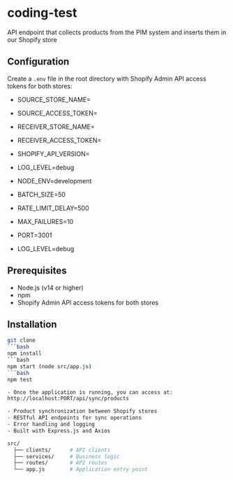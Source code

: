 # coding-test
API endpoint that collects products from the PIM system and inserts them in our Shopify store
## Configuration
Create a `.env` file in the root directory with 
Shopify Admin API access tokens for both stores:

- SOURCE_STORE_NAME=
- SOURCE_ACCESS_TOKEN=

- RECEIVER_STORE_NAME=
- RECEIVER_ACCESS_TOKEN=
- SHOPIFY_API_VERSION=

- LOG_LEVEL=debug
- NODE_ENV=development
- BATCH_SIZE=50
- RATE_LIMIT_DELAY=500
- MAX_FAILURES=10
- PORT=3001
- LOG_LEVEL=debug

## Prerequisites
- Node.js (v14 or higher)
- npm
- Shopify Admin API access tokens for both stores

## Installation
```bash
git clone
```bash
npm install
```bash
npm start (node src/app.js)
```bash
npm test

- Once the application is running, you can access at:
http://localhost:PORT/api/sync/products

- Product synchronization between Shopify stores
- RESTful API endpoints for sync operations
- Error handling and logging
- Built with Express.js and Axios

src/
  ├── clients/      # API clients
  ├── services/     # Business logic
  ├── routes/       # API routes
  └── app.js        # Application entry point
